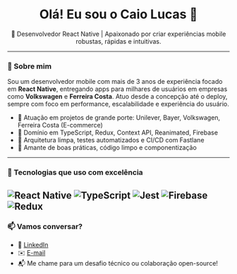 <h1 align="center">Olá! Eu sou o Caio Lucas 👋</h1>

<p align="center">
  🚀 Desenvolvedor React Native | Apaixonado por criar experiências mobile robustas, rápidas e intuitivas.
</p>

---

### 💼 Sobre mim

Sou um desenvolvedor mobile com mais de 3 anos de experiência focado em **React Native**, entregando apps para milhares de usuários em empresas como **Volkswagen** e **Ferreira Costa**. Atuo desde a concepção até o deploy, sempre com foco em performance, escalabilidade e experiência do usuário.

- 🔹 Atuação em projetos de grande porte: Unilever, Bayer, Volkswagen, Ferreira Costa (E-commerce)
- 🔹 Domínio em TypeScript, Redux, Context API, Reanimated, Firebase
- 🔹 Arquitetura limpa, testes automatizados e CI/CD com Fastlane
- 🔹 Amante de boas práticas, código limpo e componentização

---

### 🧰 Tecnologias que uso com excelência

![React Native](https://img.shields.io/badge/-React%20Native-61DAFB?style=flat&logo=react)
![TypeScript](https://img.shields.io/badge/-TypeScript-3178C6?style=flat&logo=typescript)
![Jest](https://img.shields.io/badge/-Jest-C21325?style=flat&logo=jest)
![Firebase](https://img.shields.io/badge/-Firebase-FFCA28?style=flat&logo=firebase)
![Redux](https://img.shields.io/badge/-Redux-764ABC?style=flat&logo=redux)
---

### 📫 Vamos conversar?

- 💼 [LinkedIn](https://www.linkedin.com/in/caio-lucas-848653186/)
- ✉️ [E-mail](mailto:lcaio1281@gmail.com)
- 📬 Me chame para um desafio técnico ou colaboração open-source!
